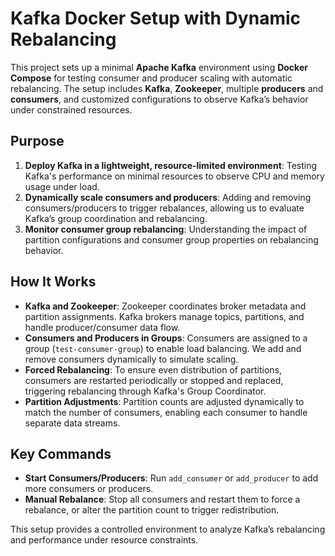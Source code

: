 # Kafka Docker Setup with Dynamic Rebalancing

This project sets up a minimal **Apache Kafka** environment using **Docker Compose** for testing consumer and producer scaling with automatic rebalancing. The setup includes **Kafka**, **Zookeeper**, multiple **producers** and **consumers**, and customized configurations to observe Kafka’s behavior under constrained resources.

## Purpose

1. **Deploy Kafka in a lightweight, resource-limited environment**: Testing Kafka's performance on minimal resources to observe CPU and memory usage under load.
2. **Dynamically scale consumers and producers**: Adding and removing consumers/producers to trigger rebalances, allowing us to evaluate Kafka’s group coordination and rebalancing.
3. **Monitor consumer group rebalancing**: Understanding the impact of partition configurations and consumer group properties on rebalancing behavior.

## How It Works

- **Kafka and Zookeeper**: Zookeeper coordinates broker metadata and partition assignments. Kafka brokers manage topics, partitions, and handle producer/consumer data flow.
- **Consumers and Producers in Groups**: Consumers are assigned to a group (`test-consumer-group`) to enable load balancing. We add and remove consumers dynamically to simulate scaling.
- **Forced Rebalancing**: To ensure even distribution of partitions, consumers are restarted periodically or stopped and replaced, triggering rebalancing through Kafka's Group Coordinator.
- **Partition Adjustments**: Partition counts are adjusted dynamically to match the number of consumers, enabling each consumer to handle separate data streams.

## Key Commands

- **Start Consumers/Producers**: Run `add_consumer` or `add_producer` to add more consumers or producers.
- **Manual Rebalance**: Stop all consumers and restart them to force a rebalance, or alter the partition count to trigger redistribution.

This setup provides a controlled environment to analyze Kafka’s rebalancing and performance under resource constraints.
